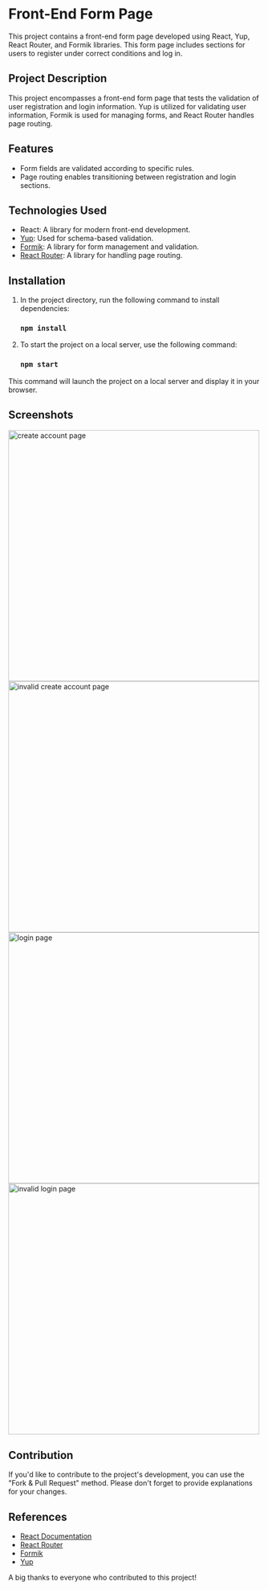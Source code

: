 # Front-End Form Page

This project contains a front-end form page developed using React, Yup, React Router, and Formik libraries. This form page includes sections for users to register under correct conditions and log in.

## Project Description

This project encompasses a front-end form page that tests the validation of user registration and login information. Yup is utilized for validating user information, Formik is used for managing forms, and React Router handles page routing.

## Features

- Form fields are validated according to specific rules.
- Page routing enables transitioning between registration and login sections.

## Technologies Used

- React: A library for modern front-end development.
- [Yup](https://github.com/jquense/yup): Used for schema-based validation.
- [Formik](https://formik.org/): A library for form management and validation.
- [React Router](https://reactrouter.com/): A library for handling page routing.

## Installation

1. In the project directory, run the following command to install dependencies:
   
   ### `npm install`

2. To start the project on a local server, use the following command:
   
   ### `npm start`

This command will launch the project on a local server and display it in your browser.

## Screenshots

<img src='https://github.com/EnesArslan8/formikform/assets/89355402/fd5d74b6-9620-4e0c-b2f5-77e82ae1e9ce' alt="create account page" width='auto' height='500px' />

<img src='https://github.com/EnesArslan8/formikform/assets/89355402/c7034fda-ec39-45e6-a7de-b4cdcefbc5af' alt="invalid create account page" width='auto' height='500px' />

<img src='https://github.com/EnesArslan8/formikform/assets/89355402/7b6f18e9-66ba-4254-a866-661c09f823b2' alt="login page" width='auto' height='500px' />

<img src='https://github.com/EnesArslan8/formikform/assets/89355402/92aefb85-9efb-4ecc-b727-868f554d914f' alt="invalid login page" width='auto' height='500px' />

## Contribution

If you'd like to contribute to the project's development, you can use the "Fork & Pull Request" method. Please don't forget to provide explanations for your changes.

## References

- [React Documentation](https://reactjs.org/docs/getting-started.html)
- [React Router](https://reactrouter.com/en/main/start/overview)
- [Formik](https://formik.org/docs/overview)
- [Yup](https://github.com/jquense/yup)

A big thanks to everyone who contributed to this project!








